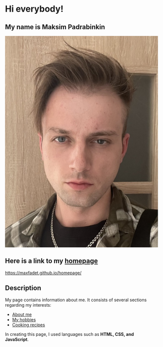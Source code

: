 # Hi everybody! 
## My name is Maksim Padrabinkin
![Maksim](https://github.com/maxFadet/homepage/blob/main/image/my-image-markdown.jpg?raw=true)
## Here is a link to my [homepage](https://maxfadet.github.io/homepage/)
https://maxfadet.github.io/homepage/
## Description
My page contains information about me.
It consists of several sections regarding my interests:
* [About me](https://maxfadet.github.io/homepage/#about_me)
* [My hobbies](https://maxfadet.github.io/homepage/#my_hobbies)
* [Cooking recipes](https://maxfadet.github.io/homepage/#cooking_recipes)

In creating this page, I used languages such as **HTML, CSS, and JavaScript**.
